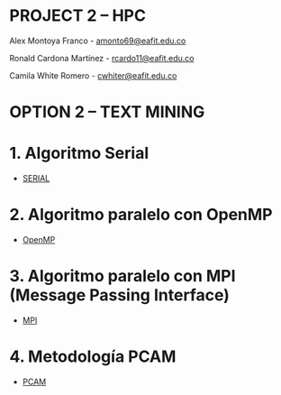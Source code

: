 # PROJECT 2 – HPC

Alex Montoya Franco - amonto69@eafit.edu.co

Ronald Cardona Martínez - rcardo11@eafit.edu.co

Camila White Romero - cwhiter@eafit.edu.co

# OPTION 2 – TEXT MINING

# 1. Algoritmo Serial
* [SERIAL](serial.md)

# 2. Algoritmo paralelo con OpenMP
* [OpenMP](openmp.md)

# 3. Algoritmo paralelo con MPI (Message Passing Interface)
* [MPI](mpi.md)

# 4. Metodología PCAM
* [PCAM](pcam.md)
